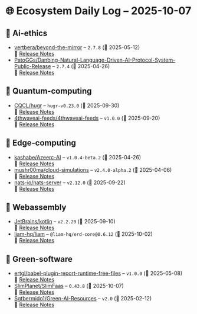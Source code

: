 # 🌐 Ecosystem Daily Log – 2025-10-07

## 🔹 Ai-ethics
- [vertbera/beyond-the-mirror](https://github.com/vertbera/beyond-the-mirror/releases/tag/2.7.8) – `2.7.8` (📅 2025-05-12)  
  🔗 [Release Notes](https://github.com/vertbera/beyond-the-mirror/releases/tag/2.7.8)
- [PatoGGs/Danbing-Natural-Language-Driven-AI-Protocol-System-Public-Release](https://github.com/PatoGGs/Danbing-Natural-Language-Driven-AI-Protocol-System-Public-Release/releases/tag/2.7.4) – `2.7.4` (📅 2025-04-26)  
  🔗 [Release Notes](https://github.com/PatoGGs/Danbing-Natural-Language-Driven-AI-Protocol-System-Public-Release/releases/tag/2.7.4)

## 🔹 Quantum-computing
- [CQCL/hugr](https://github.com/CQCL/hugr/releases/tag/hugr-v0.23.0) – `hugr-v0.23.0` (📅 2025-09-30)  
  🔗 [Release Notes](https://github.com/CQCL/hugr/releases/tag/hugr-v0.23.0)
- [4thwaveai-feeds/4thwaveai-feeds](https://github.com/4thwaveai-feeds/4thwaveai-feeds/releases/tag/v1.0.0) – `v1.0.0` (📅 2025-09-20)  
  🔗 [Release Notes](https://github.com/4thwaveai-feeds/4thwaveai-feeds/releases/tag/v1.0.0)

## 🔹 Edge-computing
- [kashabe/Azeerc-AI](https://github.com/kashabe/Azeerc-AI/releases/tag/v1.0.4-beta.2) – `v1.0.4-beta.2` (📅 2025-04-26)  
  🔗 [Release Notes](https://github.com/kashabe/Azeerc-AI/releases/tag/v1.0.4-beta.2)
- [mushr00ma/cloud-simulations](https://github.com/mushr00ma/cloud-simulations/releases/tag/v2.4.0-alpha.2) – `v2.4.0-alpha.2` (📅 2025-04-06)  
  🔗 [Release Notes](https://github.com/mushr00ma/cloud-simulations/releases/tag/v2.4.0-alpha.2)
- [nats-io/nats-server](https://github.com/nats-io/nats-server/releases/tag/v2.12.0) – `v2.12.0` (📅 2025-09-22)  
  🔗 [Release Notes](https://github.com/nats-io/nats-server/releases/tag/v2.12.0)

## 🔹 Webassembly
- [JetBrains/kotlin](https://github.com/JetBrains/kotlin/releases/tag/v2.2.20) – `v2.2.20` (📅 2025-09-10)  
  🔗 [Release Notes](https://github.com/JetBrains/kotlin/releases/tag/v2.2.20)
- [liam-hq/liam](https://github.com/liam-hq/liam/releases/tag/%40liam-hq/erd-core%400.6.12) – `@liam-hq/erd-core@0.6.12` (📅 2025-10-02)  
  🔗 [Release Notes](https://github.com/liam-hq/liam/releases/tag/%40liam-hq/erd-core%400.6.12)

## 🔹 Green-software
- [ertgl/babel-plugin-report-runtime-free-files](https://github.com/ertgl/babel-plugin-report-runtime-free-files/releases/tag/v1.0.0) – `v1.0.0` (📅 2025-05-08)  
  🔗 [Release Notes](https://github.com/ertgl/babel-plugin-report-runtime-free-files/releases/tag/v1.0.0)
- [SlimPlanet/SlimFaas](https://github.com/SlimPlanet/SlimFaas/releases/tag/0.43.8) – `0.43.8` (📅 2025-10-07)  
  🔗 [Release Notes](https://github.com/SlimPlanet/SlimFaas/releases/tag/0.43.8)
- [Sgtbermido1/Green-AI-Resources](https://github.com/Sgtbermido1/Green-AI-Resources/releases/tag/v2.0) – `v2.0` (📅 2025-02-12)  
  🔗 [Release Notes](https://github.com/Sgtbermido1/Green-AI-Resources/releases/tag/v2.0)